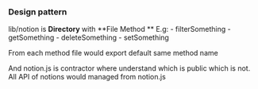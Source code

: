 ### Design pattern

lib/notion is **Directory** with **File Method **
E.g: - filterSomething - getSomething - deleteSomething - setSomething

From each method file would export default same method name

And notion.js is contractor where understand which is public which is not. 
All API of notions would managed from notion.js